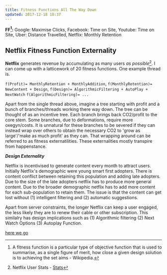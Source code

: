 ```yaml
---
title: Fitness Functions All The Way Down 
updated: 2017-12-18 10:37
---
```


**FF[^1]:** Google: Maximise Clicks, Facebook: Time on Site, Youtube: Time on Site, Uber: Distance Travelled, Netflix: Monthly Retention

## Netflix Fitness Function Externality 

**Netflix** generates revenue by accumulating as many users _as possible_[^2]. I can come up with a latticework of 20 fitness functions. One example thread is. 

`f(Profit)= MonthlyRetention + MonthlyAddition`, 
`f(MonthlyRetention)= NewContent + Design`, 
`f(Design)= AlgorithmicFiltering + AutoPlay + NextWatch`
`f(AlgorithmicFiltering)= ...`

Apart from the single thread above, imagine a tree starting with profit and a bunch of branches/threads working there way down. The tree can be thought of as an incentive tree. Each branch brings back CO2/profit to the core stem. Some branches, due to deformations, require more oxegyn/costs. It is unnatural for these branches to be severed if they can instead wrap over others to obtain the necessary CO2 to 'grow as large'/'make as much profit' as they can. That wrapping around can be referred to as fitness externatilities. These externalities mostly transpire from happenstance. 

**_Design Externality_**  

Netflix is incentivised to generate content every month to attract users. Initially Netflix's demographic were young smart first adopters. There is content conflict between retaining this population and adding late adopters. Due to the size of the late adopters netflix has to produce more general content. Due to the broader demographic netflix has to add more content for each sub-population to retain them. The issue is that the content can get lost without (1) intelligent filtering and (2) automatic suggestions. 

Apart from server constraints, the longer Netflix can keep a user engaged, the less likely they are to renew their cable or other subscription. This similalry has design implications such as (1) Algorithmic filtering  (2) Next Watch Options (3) Autoplay Function.

[here we go](https://aasm.org/sleep-or-netflix-you-can-have-both-when-you-binge-watch-responsibly/) 

<div class="divider"></div>

[^1]: A fitness function is a particular type of objective function that is used to summarise, as a single figure of merit, how close a given design solution is to achieving the set aims - Wikipedia. 
[^2]: Netflix User Stats - [Stats](https://www.statista.com/statistics/250934/quarterly-number-of-netflix-streaming-subscribers-worldwide/)

